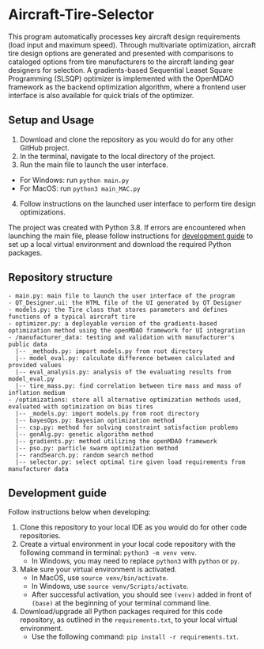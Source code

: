# Aircraft-Tire-Selector
This program automatically processes key aircraft design requirements (load input and maximum speed). Through multivariate optimization, aircraft tire design options are generated and presented with comparisons to cataloged options from tire manufacturers to the aircraft landing gear designers for selection. A gradients-based Sequential Leaset Square Programming (SLSQP) optimizer is implemented with the OpenMDAO framework as the backend optimization algorithm, where a frontend user interface is also available for quick trials of the optimizer. 

## Setup and Usage  
1. Download and clone the repository as you would do for any other GitHub project. 
2. In the terminal, navigate to the local directory of the project. 
3. Run the main file to launch the user interface. 
  - For Windows: run `python main.py` 
  - For MacOS: run `python3 main_MAC.py`  
4. Follow instructions on the launched user interface to perform tire design optimizations. 

The project was created with Python 3.8. If errors are encountered when launching the main file, please follow instructions for [development guide](#development-guide) to set up a local virtual environment and download the required Python packages. 

## Repository structure 
```
- main.py: main file to launch the user interface of the program 
- QT_Designer.ui: the HTML file of the UI generated by QT Designer 
- models.py: the Tire class that stores parameters and defines functions of a typical aircraft tire 
- optimizer.py: a deployable version of the gradients-based optimization method using the openMDAO framework for UI integration 
- /manufacturer_data: testing and validation with manufacturer's public data
  |-- _methods.py: import models.py from root directory 
  |-- model_eval.py: calculate difference between calculated and provided values 
  |-- eval_analysis.py: analysis of the evaluating results from model_eval.py 
  |-- tire_mass.py: find correlation between tire mass and mass of inflation medium 
- /optimizations: store all alternative optimization methods used, evaluated with optimization on bias tires 
  |-- _models.py: import models.py from root directory 
  |-- bayesOps.py: Bayesian optimization method 
  |-- csp.py: method for solving constraint satisfaction problems 
  |-- genAlg.py: genetic algorithm method 
  |-- gradients.py: method utilizing the openMDAO framework 
  |-- pso.py: particle swarm optimization method 
  |-- randSearch.py: random search method 
  |-- selector.py: select optimal tire given load requirements from manufacturer data
```

## Development guide 
Follow instructions below when developing: 

1. Clone this repository to your local IDE as you would do for other code repositories. 
2. Create a virtual environment in your local code repository  with the following command in terminal: `python3 -m venv venv`. 
    - In Windows, you may need to replace `python3` with `python` or `py`. 
3. Make sure your virtual environment is activated. 
    - In MacOS, use `source venv/bin/activate`. 
    - In Windows, use `source venv/Scripts/activate`.  
    - After successful activation, you should see `(venv)` added in front of `(base)` at the beginning of your terminal command line. 
4. Download/upgrade all Python packages required for this code repository, as outlined in the `requirements.txt`, to your local virtual environment. 
    - Use the following command: `pip install -r requirements.txt`.  
